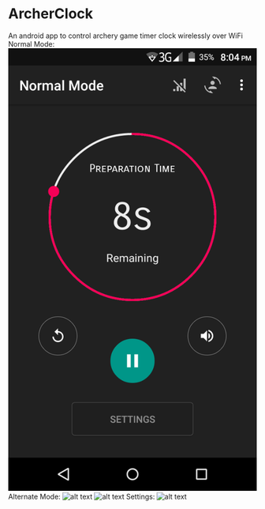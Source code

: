 # ArcherClock
An android app to control archery game timer clock wirelessly over WiFi
Normal Mode:
![alt text](https://github.com/AtickFaisal/ArcherClock/blob/master/Screenshot_2018-04-03-20-04-53.png)
Alternate Mode:
![alt text](https://github.com/AtickFaisal/ArcherClock/blob/master/Screenshot_2018-04-03-20-04-36.png)
![alt text](https://github.com/AtickFaisal/ArcherClock/blob/master/Screenshot_2018-04-03-20-04-29.png)
Settings:
![alt text](https://github.com/AtickFaisal/ArcherClock/blob/master/Screenshot_2018-04-03-20-04-43.png)
